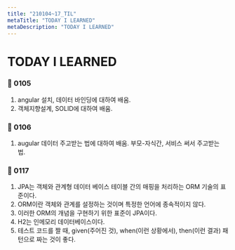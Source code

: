 ```yaml
---
title: "210104~17_TIL"
metaTitle: "TODAY I LEARNED"
metaDescription: "TODAY I LEARNED"
---
```


# TODAY I LEARNED

### 🍒 0105

1. angular 설치, 데이터 바인딩에 대하여 배움.
2. 객체지향설계, SOLID에 대하여 배움.

### 🍒 0106

1. augular 데이터 주고받는 법에 대하여 배움. 부모-자식간, 서비스 써서 주고받는 법.


### 🍒 0117

1. JPA는 객체와 관계형 데이터 베이스 테이블 간의 매핑을 처리하는 ORM 기술의 표준이다.
2. ORM이란 객체와 관계를 설정하는 것이며 특정한 언어에 종속적이지 않다.
3. 이러한 ORM의 개념을 구현하기 위한 표준이 JPA이다.
4. H2는 인메모리 데이터베이스이다.
5. 테스트 코드를 짤 때, given(주어진 것), when(이런 상황에서), then(이런 결과) 패턴으로 짜는 것이 좋다.

